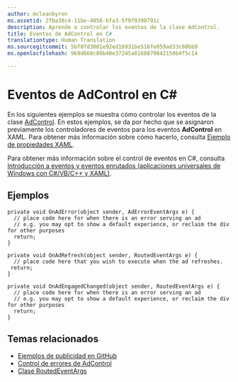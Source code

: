 ```yaml
---
author: mcleanbyron
ms.assetid: 2fba38c4-11be-4058-bfa3-5f979390791c
description: Aprende a controlar los eventos de la clase AdControl.
title: Eventos de AdControl en C#
translationtype: Human Translation
ms.sourcegitcommit: 5bf07d3001e92ed16931be516fe059ad33c08bb9
ms.openlocfilehash: 969d668c89b40e37245a8168879842159b4f5c14

---
```


# Eventos de AdControl en C\# #  




En los siguientes ejemplos se muestra cómo controlar los eventos de la clase [AdControl](https://msdn.microsoft.com/library/windows/apps/microsoft.advertising.winrt.ui.adcontrol.aspx). En estos ejemplos, se da por hecho que se asignaron previamente los controladores de eventos para los eventos **AdControl** en XAML. Para obtener más información sobre cómo hacerlo, consulta [Ejemplo de propiedades XAML](xaml-properties-example.md).

Para obtener más información sobre el control de eventos en C#, consulta [Introducción a eventos y eventos enrutados (aplicaciones universales de Windows con C#/VB/C++ y XAML)](http://msdn.microsoft.com/library/windows/apps/hh758286).

## Ejemplos


``` syntax
private void OnAdError(object sender, AdErrorEventArgs e) {
  // place code here for when there is an error serving an ad
  // e.g. you may opt to show a default experience, or reclaim the div for other purposes
  return;
}

private void OnAdRefresh(object sender, RoutedEventArgs e) {
  // place code here that you wish to execute when the ad refreshes.
 return;
}

private void OnAdEngagedChanged(object sender, RoutedEventArgs e) {
  // place code here for when there is an error serving an ad
  // e.g. you may opt to show a default experience, or reclaim the div for other purposes
  return;
}
```

## Temas relacionados

* [Ejemplos de publicidad en GitHub](http://aka.ms/githubads)
* [Control de errores de AdControl](adcontrol-error-handling.md)
* [Clase RoutedEventArgs](http://msdn.microsoft.com/library/system.windows.routedeventargs.aspx)

 

 



<!--HONumber=Aug16_HO3-->


